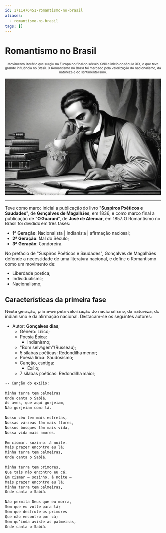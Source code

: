 ```yaml
---
id: 1711476451-romantismo-no-brasil
aliases:
  - romantismo-no-brasil
tags: []
---
```


# Romantismo no Brasil

<span style="text-align: center; width: 100%; font-size: 0.75em">

Movimento literário que surgiu na Europa no final do século XVIII e início do século XIX, e que teve grande influência no Brasil. O Romantismo no Brasil foi marcado pela valorização do nacionalismo, da natureza e do sentimentalismo.

</span>

![jose-alencar-black-white.png](../assets/from_notes/1711476451-romantismo-no-brasil-2024-03-26-15-13-07-jose-alencar-black-white.png)

---

Teve como marco inicial a publicação do livro "**Suspiros Poéticos e Saudades**", de **Gonçalves de Magalhães**, em 1836, e como marco final a publicação de "**O Guarani**", de **José de Alencar**, em 1857. O Romantismo no Brasil foi dividido em três fases:

- **1ª Geração**: Nacionalista | Indianista | afirmação nacional;
- **2ª Geração**: Mal do Século;
- **3ª Geração**: Condoreira.

No prefácio de "Suspiros Poéticos e Saudades", Gonçalves de Magalhães defende a necessidade de uma literatura nacional, e define o Romantismo como um movimento de:

- Liberdade poética;
- Individualismo;
- Nacionalismo;

## Características da primeira fase

Nesta geração, prima-se pela valorização do nacionalismo, da natureza, do indianismo e da afirmação nacional. Destacam-se os seguintes autores:

- Autor: **Gonçalves dias**;
  - Gênero: Lírico;
  - Poesia Épica:
    - Indianismo;
  - "Bom selvagem"(Russeau);
  - 5 sílabas poéticas: Redondilha menor;
  - Poesia lírica: Saudosismo;
  - Canção, cantiga:
    - Exílio;
  - 7 sílabas poéticas: Redondilha maior;

```
-- Canção do exílio:

Minha terra tem palmeiras
Onde canta o Sabiá,
As aves, que aqui gorjeiam,
Não gorjeiam como lá.

Nosso céu tem mais estrelas,
Nossas várzeas têm mais flores,
Nossos bosques têm mais vida,
Nossa vida mais amores.

Em cismar, sozinho, à noite,
Mais prazer encontro eu lá;
Minha terra tem palmeiras,
Onde canta o Sabiá.

Minha terra tem primores,
Que tais não encontro eu cá;
Em cismar – sozinho, à noite –
Mais prazer encontro eu lá;
Minha terra tem palmeiras,
Onde canta o Sabiá.

Não permita Deus que eu morra,
Sem que eu volte para lá;
Sem que desfrute os primores
Que não encontro por cá;
Sem qu’inda aviste as palmeiras,
Onde canta o Sabiá.
```
